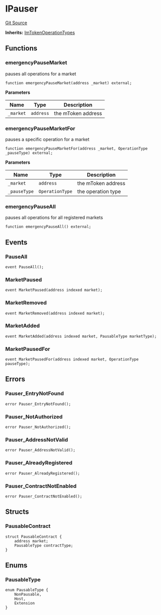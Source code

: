 # IPauser
[Git Source](https://github.com/malda-protocol/malda-lending/blob/01abcfb9040cf303f2a5fc706b3c3af752e0b27a/src\interfaces\IPauser.sol)

**Inherits:**
[ImTokenOperationTypes](/src\interfaces\ImToken.sol\interface.ImTokenOperationTypes.md)


## Functions
### emergencyPauseMarket

pauses all operations for a market


```solidity
function emergencyPauseMarket(address _market) external;
```
**Parameters**

|Name|Type|Description|
|----|----|-----------|
|`_market`|`address`|the mToken address|


### emergencyPauseMarketFor

pauses a specific operation for a market


```solidity
function emergencyPauseMarketFor(address _market, OperationType _pauseType) external;
```
**Parameters**

|Name|Type|Description|
|----|----|-----------|
|`_market`|`address`|the mToken address|
|`_pauseType`|`OperationType`|the operation type|


### emergencyPauseAll

pauses all operations for all registered markets


```solidity
function emergencyPauseAll() external;
```

## Events
### PauseAll

```solidity
event PauseAll();
```

### MarketPaused

```solidity
event MarketPaused(address indexed market);
```

### MarketRemoved

```solidity
event MarketRemoved(address indexed market);
```

### MarketAdded

```solidity
event MarketAdded(address indexed market, PausableType marketType);
```

### MarketPausedFor

```solidity
event MarketPausedFor(address indexed market, OperationType pauseType);
```

## Errors
### Pauser_EntryNotFound

```solidity
error Pauser_EntryNotFound();
```

### Pauser_NotAuthorized

```solidity
error Pauser_NotAuthorized();
```

### Pauser_AddressNotValid

```solidity
error Pauser_AddressNotValid();
```

### Pauser_AlreadyRegistered

```solidity
error Pauser_AlreadyRegistered();
```

### Pauser_ContractNotEnabled

```solidity
error Pauser_ContractNotEnabled();
```

## Structs
### PausableContract

```solidity
struct PausableContract {
    address market;
    PausableType contractType;
}
```

## Enums
### PausableType

```solidity
enum PausableType {
    NonPausable,
    Host,
    Extension
}
```

